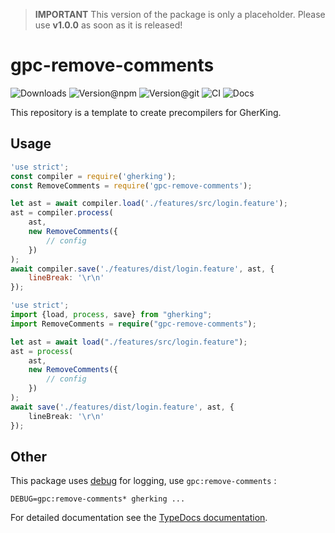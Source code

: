 > **IMPORTANT** This version of the package is only a placeholder. Please use **v1.0.0** as soon as it is released!

# gpc-remove-comments

![Downloads](https://img.shields.io/npm/dw/gpc-remove-comments?style=flat-square) ![Version@npm](https://img.shields.io/npm/v/gpc-remove-comments?label=version%40npm&style=flat-square) ![Version@git](https://img.shields.io/github/package-json/v/gherking/gpc-remove-comments/master?label=version%40git&style=flat-square) ![CI](https://img.shields.io/github/workflow/status/gherking/gpc-remove-comments/CI/master?label=ci&style=flat-square) ![Docs](https://img.shields.io/github/workflow/status/gherking/gpc-remove-comments/Docs/master?label=docs&style=flat-square)

This repository is a template to create precompilers for GherKing.

## Usage

```javascript
'use strict';
const compiler = require('gherking');
const RemoveComments = require('gpc-remove-comments');

let ast = await compiler.load('./features/src/login.feature');
ast = compiler.process(
    ast,
    new RemoveComments({
        // config
    })
);
await compiler.save('./features/dist/login.feature', ast, {
    lineBreak: '\r\n'
});
```

```typescript
'use strict';
import {load, process, save} from "gherking";
import RemoveComments = require("gpc-remove-comments");

let ast = await load("./features/src/login.feature");
ast = process(
    ast,
    new RemoveComments({
        // config
    })
);
await save('./features/dist/login.feature', ast, {
    lineBreak: '\r\n'
});
```
## Other

This package uses [debug](https://www.npmjs.com/package/debug) for logging, use `gpc:remove-comments` :

```shell
DEBUG=gpc:remove-comments* gherking ...
```

For detailed documentation see the [TypeDocs documentation](https://gherking.github.io/gpc-remove-comments/).